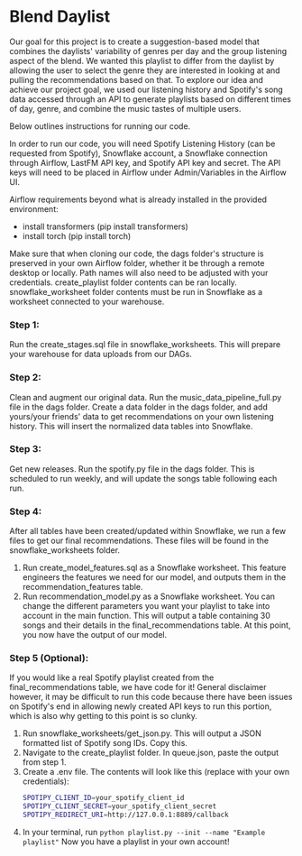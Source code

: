 # Blend Daylist

Our goal for this project is to create a suggestion-based model that combines the daylists' variability of genres per day and the group listening aspect of the blend. We wanted this playlist to differ from the daylist by allowing the user to select the genre they are interested in looking at and pulling the recommendations based on that. To explore our idea and achieve our project goal, we used our listening history and Spotify's song data accessed through an API to generate playlists based on different times of day, genre, and combine the music tastes of multiple users. 

Below outlines instructions for running our code. 

In order to run our code, you will need Spotify Listening History (can be requested from Spotify), Snowflake account, a Snowflake connection through Airflow, LastFM API key, and Spotify API key and secret. The API keys will need to be placed in Airflow under Admin/Variables in the Airflow UI.

Airflow requirements beyond what is already installed in the provided environment:
* install transformers (pip install transformers)
* install torch (pip install torch)

Make sure that when cloning our code, the dags folder's structure is preserved in your own Airflow folder, whether it be through a remote desktop or locally. Path names will also need to be adjusted with your credentials. create_playlist folder contents can be ran locally. snowflake_worksheet folder contents must be run in Snowflake as a worksheet connected to your warehouse. 

### Step 1:
Run the create_stages.sql file in snowflake_worksheets. This will prepare your warehouse for data uploads from our DAGs. 

### Step 2:
Clean and augment our original data. Run the music_data_pipeline_full.py file in the dags folder. Create a data folder in the dags folder, and add yours/your friends' data to get recommendations on your own listening history. This will insert the normalized data tables into Snowflake. 

### Step 3: 
Get new releases. Run the spotify.py file in the dags folder. This is scheduled to run weekly, and will update the songs table following each run. 

### Step 4:
After all tables have been created/updated within Snowflake, we run a few files to get our final recommendations. These files will be found in the snowflake_worksheets folder. 
1. Run create_model_features.sql as a Snowflake worksheet. This feature engineers the features we need for our model, and outputs them in the recommendation_features table. 
2. Run recommendation_model.py as a Snowflake worksheet. You can change the different parameters you want your playlist to take into account in the main function. This will output a table containing 30 songs and their details in the final_recommendations table. At this point, you now have the output of our model.

### Step 5 (Optional):
If you would like a real Spotify playlist created from the final_recommendations table, we have code for it! General disclaimer however, it may be difficult to run this code because there have been issues on Spotify's end in allowing newly created API keys to run this portion, which is also why getting to this point is so clunky. 
1. Run snowflake_worksheets/get_json.py. This will output a JSON formatted list of Spotify song IDs. Copy this.
2. Navigate to the create_playlist folder. In queue.json, paste the output from step 1.
3. Create a .env file. The contents will look like this (replace with your own credentials):
   ```bash
   SPOTIPY_CLIENT_ID=your_spotify_client_id
   SPOTIPY_CLIENT_SECRET=your_spotify_client_secret
   SPOTIPY_REDIRECT_URI=http://127.0.0.1:8889/callback
   ```
5. In your terminal, run `python playlist.py --init --name "Example playlist"`
Now you have a playlist in your own account!
